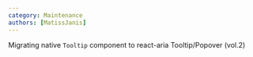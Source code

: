 ```yaml
---
category: Maintenance
authors: [MatissJanis]
---
```


Migrating native `Tooltip` component to react-aria Tooltip/Popover (vol.2)

